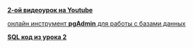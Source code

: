 [**2-ой видеоурок на Youtube**](https://youtu.be/e-ZUy_UfQFc)

[онлайн инструмент **pgAdmin** для работы с базами данных](https://www.pgadmin.org/try/)

[**SQL код из урока 2**](/Module1/L-2/SQLfiles/SQLForLesson2.sql)
